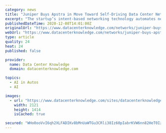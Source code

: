 ```yaml
---
category: news
title: "Juniper Buys Apstra in Move Toward Self-Driving Data Center Network"
excerpt: "The startup’s intent-based networking technology automates network configuration, deployment, and management, moving Juniper closer to its self-driving network vision."
publishedDateTime: 2020-12-08T14:01:00Z
originalUrl: "https://www.datacenterknowledge.com/networks/juniper-buys-apstra-move-toward-self-driving-data-center-network"
webUrl: "https://www.datacenterknowledge.com/networks/juniper-buys-apstra-move-toward-self-driving-data-center-network"
type: article
quality: 24
heat: 24
published: false

provider:
  name: Data Center Knowledge
  domain: datacenterknowledge.com

topics:
  - AI in Autos
  - AI

images:
  - url: "https://www.datacenterknowledge.com/sites/datacenterknowledge.com/files/data%20center%20network%20art%203.jpg"
    width: 2121
    height: 1414
    isCached: true

secured: "WHo0ooVvI6qh2XLFADIKv8bMnUaWTGu3CRli38Iz60pIabrKVW6nn82HeT0IzpIcf8IZ5EGz1cFOPw/IdFkRLYa8lIfV0yyhk/7t6WRDxMY5ZolSuMouEUgaEk2jalyortu9F7HI012G6iGw+oREMt2BFK6SxQX7Ko4hVkNNgafI7MbtKzaw9YfE/FLWDIZL/Heu6odr6+TyZuoD8nccfaPvzqtCPX7GnJzcBDWo5f/wdwiU1OdQ4w+dAI1AFaCjU84yPun0sq0sHFb4H7Dwx2vhd1pnme2kZMRKyAZ6RldN7T8As4+dxmp25LWP+AR4MZt5Xu6+ziiZ1EUMEbtLWSQkLDyMAw1PwMYbTpJ2NDg=;wOmEFLiCefDybNmrtjMTQg=="
---
```


